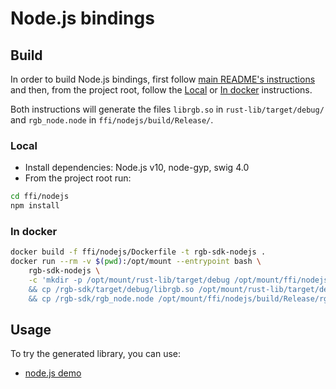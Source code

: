 # Node.js bindings

## Build

In order to build Node.js bindings, first follow
[main README's instructions](/README.md) and then, from the project root,
follow the [Local](#local) or [In docker](#in-docker) instructions.

Both instructions will generate the files `librgb.so` in `rust-lib/target/debug/`
and `rgb_node.node` in `ffi/nodejs/build/Release/`.

### Local

* Install dependencies: Node.js v10, node-gyp, swig 4.0
* From the project root run:
```bash
cd ffi/nodejs
npm install
```

### In docker

```bash
docker build -f ffi/nodejs/Dockerfile -t rgb-sdk-nodejs .
docker run --rm -v $(pwd):/opt/mount --entrypoint bash \
    rgb-sdk-nodejs \
    -c 'mkdir -p /opt/mount/rust-lib/target/debug /opt/mount/ffi/nodejs/build/Release \
    && cp /rgb-sdk/target/debug/librgb.so /opt/mount/rust-lib/target/debug/librgb.so \
    && cp /rgb-sdk/rgb_node.node /opt/mount/ffi/nodejs/build/Release/rgb_node.node'
```

## Usage

To try the generated library, you can use:
- [node.js demo](/demo/nodejs)
